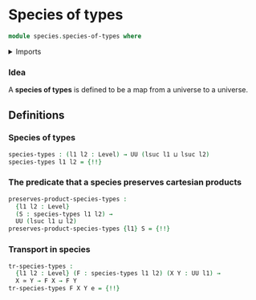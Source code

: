 # Species of types

```agda
module species.species-of-types where
```

<details><summary>Imports</summary>

```agda
open import foundation.cartesian-product-types
open import foundation.equivalences
open import foundation.transport-along-identifications
open import foundation.univalence
open import foundation.universe-levels
```

</details>

### Idea

A **species of types** is defined to be a map from a universe to a universe.

## Definitions

### Species of types

```agda
species-types : (l1 l2 : Level) → UU (lsuc l1 ⊔ lsuc l2)
species-types l1 l2 = {!!}
```

### The predicate that a species preserves cartesian products

```agda
preserves-product-species-types :
  {l1 l2 : Level}
  (S : species-types l1 l2) →
  UU (lsuc l1 ⊔ l2)
preserves-product-species-types {l1} S = {!!}
```

### Transport in species

```agda
tr-species-types :
  {l1 l2 : Level} (F : species-types l1 l2) (X Y : UU l1) →
  X ≃ Y → F X → F Y
tr-species-types F X Y e = {!!}
```
